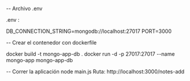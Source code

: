 -- Archivo .env

.env :

DB_CONNECTION_STRING=mongodb://localhost:27017
PORT=3000

-- Crear el contenedor con dockerfile

docker build -t mongo-app-db .
docker run -d -p 27017:27017 --name mongo-app mongo-app-db


-- Correr la aplicación
node main.js
Ruta: http://localhost:3000/notes-add